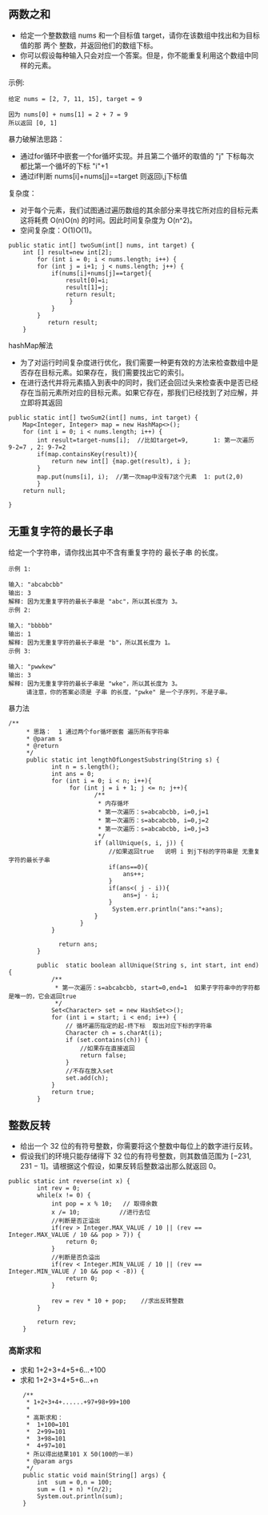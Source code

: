 ## 两数之和
- 给定一个整数数组 nums 和一个目标值 target，请你在该数组中找出和为目标值的那 两个 整数，并返回他们的数组下标。
- 你可以假设每种输入只会对应一个答案。但是，你不能重复利用这个数组中同样的元素。

示例:
```
给定 nums = [2, 7, 11, 15], target = 9

因为 nums[0] + nums[1] = 2 + 7 = 9
所以返回 [0, 1]
```

暴力破解法思路： 
- 通过for循环中嵌套一个for循坏实现。并且第二个循坏的取值的 "j" 下标每次都比第一个循坏的下标 "i"+1 
- 通过if判断  nums[i]+nums[j]==target 则返回i,j下标值

复杂度：
- 对于每个元素，我们试图通过遍历数组的其余部分来寻找它所对应的目标元素 这将耗费 O(n)O(n) 的时间。因此时间复杂度为 O(n^2)。
- 空间复杂度：O(1)O(1)。

```
public static int[] twoSum(int[] nums, int target) {
	int [] result=new int[2];
	    for (int i = 0; i < nums.length; i++) {
		for (int j = i+1; j < nums.length; j++) {
			if(nums[i]+nums[j]==target){
				result[0]=i;
				result[1]=j;
				return result;
			     }
			}
		}		 
	       return result;
	}
  ```
hashMap解法
- 为了对运行时间复杂度进行优化，我们需要一种更有效的方法来检查数组中是否存在目标元素。如果存在，我们需要找出它的索引。
- 在进行迭代并将元素插入到表中的同时，我们还会回过头来检查表中是否已经存在当前元素所对应的目标元素。如果它存在，那我们已经找到了对应解，并立即将其返回
  
```
public static int[] twoSum2(int[] nums, int target) {
	Map<Integer, Integer> map = new HashMap<>();
	for (int i = 0; i < nums.length; i++) {
		int result=target-nums[i];  //比如target=9, 		1: 第一次遍历  9-2=7 , 2: 9-7=2
		if(map.containsKey(result)){
			return new int[] {map.get(result), i };
		}
		map.put(nums[i], i);  //第一次map中没有7这个元素 	1: put(2,0)
		}
	return null;
		       
}
```

## 无重复字符的最长子串
给定一个字符串，请你找出其中不含有重复字符的 最长子串 的长度。
```
示例 1:

输入: "abcabcbb"
输出: 3 
解释: 因为无重复字符的最长子串是 "abc"，所以其长度为 3。
示例 2:

输入: "bbbbb"
输出: 1
解释: 因为无重复字符的最长子串是 "b"，所以其长度为 1。
示例 3:

输入: "pwwkew"
输出: 3
解释: 因为无重复字符的最长子串是 "wke"，所以其长度为 3。
     请注意，你的答案必须是 子串 的长度，"pwke" 是一个子序列，不是子串。
```
暴力法
```
/**
	 * 思路：  1 通过两个for循坏嵌套 遍历所有字符串
	 * @param s
	 * @return
	 */
	 public static int lengthOfLongestSubstring(String s) {
	        int n = s.length();
	        int ans = 0;
	        for (int i = 0; i < n; i++){
	        	 for (int j = i + 1; j <= n; j++){
	        		 	/**
	        		 	 * 内存循坏
	        		 	 * 第一次遍历：s=abcabcbb, i=0,j=1
	        		 	 * 第一次遍历：s=abcabcbb, i=0,j=2
	        		 	 * 第一次遍历：s=abcabcbb, i=0,j=3 
	        		 	 */
		                if (allUnique(s, i, j)) {	
		                	//如果返回true   说明 i 到j下标的字符串是 无重复字符的最长子串
		                	if(ans==0){
		                		ans++;
		                	}
		                	if(ans<( j - i)){
		                		ans=j - i;
		                	}
		                	 System.err.println("ans:"+ans);
		                }
		            }
	        }
	           
	          return ans;
	    }

	    public  static boolean allUnique(String s, int start, int end) {
	    	/**
	    	 * 第一次遍历：s=abcabcbb, start=0,end=1  如果子字符串中的字符都是唯一的，它会返回true
	    	 */
	        Set<Character> set = new HashSet<>();
	        for (int i = start; i < end; i++) {
	        	// 循坏遍历指定的起-终下标  取出对应下标的字符串
	            Character ch = s.charAt(i);
	            if (set.contains(ch)) {
	            	//如果存在直接返回
	            	return false;
	            }
	            //不存在放入set
	            set.add(ch);
	        }
	        return true;
	    }
```

## 整数反转

- 给出一个 32 位的有符号整数，你需要将这个整数中每位上的数字进行反转。
- 假设我们的环境只能存储得下 32 位的有符号整数，则其数值范围为 [−231,  231 − 1]。请根据这个假设，如果反转后整数溢出那么就返回 0。
```
public static int reverse(int x) {
		int rev = 0;   
		while(x != 0) {
			int pop = x % 10;   // 取得余数 
			x /= 10;           //进行去位 
			//判断是否正溢出
			if(rev > Integer.MAX_VALUE / 10 || (rev == Integer.MAX_VALUE / 10 && pop > 7)) {
				return 0;
			}
			//判断是否负溢出
			if(rev < Integer.MIN_VALUE / 10 || (rev == Integer.MIN_VALUE / 10 && pop < -8)) {
				return 0;
			}
			
			rev = rev * 10 + pop;    //求出反转整数
		}
		
		return rev; 
	}
```
### 高斯求和
- 求和  1+2+3+4+5+6…+100 
- 求和  1+2+3+4+5+6…+n
```
	/**
	 * 1+2+3+4+......+97+98+99+100
	 * 
	 * 高斯求和：
	 * 	1+100=101
	 *  2+99=101
	 *  3+98=101
	 *  4+97=101
	 * 所以得出结果101 X 50(100的一半)
	 * @param args
	 */
	public static void main(String[] args) {
		int  sum = 0,n = 100;
		sum = (1 + n) *(n/2);
		System.out.println(sum);
	}
```
